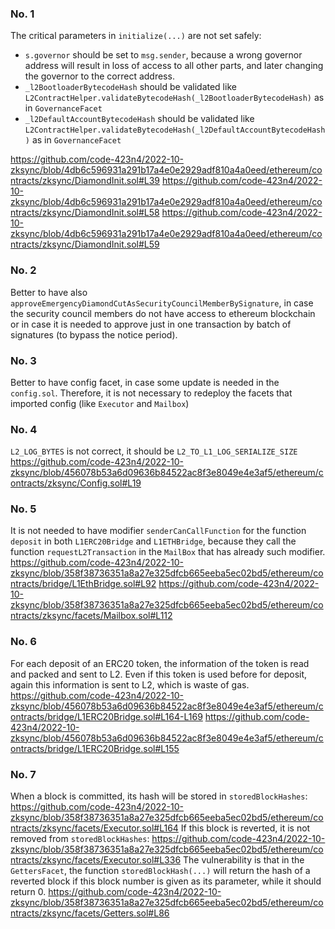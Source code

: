 ### No. 1
The critical parameters in `initialize(...)` are not set safely:

 - `s.governor` should be set to `msg.sender`, because a wrong governor address will result in loss of access to all other parts, and later changing the governor to the correct address.
 - `_l2BootloaderBytecodeHash` should be validated like `L2ContractHelper.validateBytecodeHash(_l2BootloaderBytecodeHash)` as in `GovernanceFacet`
 - `_l2DefaultAccountBytecodeHash` should be validated like `L2ContractHelper.validateBytecodeHash(_l2DefaultAccountBytecodeHash)` as in `GovernanceFacet`

https://github.com/code-423n4/2022-10-zksync/blob/4db6c596931a291b17a4e0e2929adf810a4a0eed/ethereum/contracts/zksync/DiamondInit.sol#L39
https://github.com/code-423n4/2022-10-zksync/blob/4db6c596931a291b17a4e0e2929adf810a4a0eed/ethereum/contracts/zksync/DiamondInit.sol#L58
https://github.com/code-423n4/2022-10-zksync/blob/4db6c596931a291b17a4e0e2929adf810a4a0eed/ethereum/contracts/zksync/DiamondInit.sol#L59

### No. 2
Better to have also `approveEmergencyDiamondCutAsSecurityCouncilMemberBySignature`, in case the security council members do not have access to ethereum blockchain or in case it is needed to approve just in one transaction by batch of signatures (to bypass the notice period).

### No. 3
Better to have config facet, in case some update is needed in the `config.sol`. Therefore, it is not necessary to redeploy the facets that imported config (like `Executor` and `Mailbox`)

### No. 4
`L2_LOG_BYTES` is not correct, it should be `L2_TO_L1_LOG_SERIALIZE_SIZE`
https://github.com/code-423n4/2022-10-zksync/blob/456078b53a6d09636b84522ac8f3e8049e4e3af5/ethereum/contracts/zksync/Config.sol#L19

### No. 5
It is not needed to have modifier `senderCanCallFunction` for the function `deposit` in both `L1ERC20Bridge` and `L1ETHBridge`, because they call the function `requestL2Transaction` in the `MailBox` that has already such modifier.
https://github.com/code-423n4/2022-10-zksync/blob/358f38736351a8a27e325dfcb665eeba5ec02bd5/ethereum/contracts/bridge/L1EthBridge.sol#L92
https://github.com/code-423n4/2022-10-zksync/blob/358f38736351a8a27e325dfcb665eeba5ec02bd5/ethereum/contracts/zksync/facets/Mailbox.sol#L112

### No. 6
For each deposit of an ERC20 token, the information of the token is read and packed and sent to L2. Even if this token is used before for deposit, again this information is sent to L2, which is waste of gas.
https://github.com/code-423n4/2022-10-zksync/blob/456078b53a6d09636b84522ac8f3e8049e4e3af5/ethereum/contracts/bridge/L1ERC20Bridge.sol#L164-L169
https://github.com/code-423n4/2022-10-zksync/blob/456078b53a6d09636b84522ac8f3e8049e4e3af5/ethereum/contracts/bridge/L1ERC20Bridge.sol#L155

### No. 7
When a block is committed, its hash will be stored in `storedBlockHashes`:
https://github.com/code-423n4/2022-10-zksync/blob/358f38736351a8a27e325dfcb665eeba5ec02bd5/ethereum/contracts/zksync/facets/Executor.sol#L164
If this block is reverted, it is not removed from `storedBlockHashes`:
https://github.com/code-423n4/2022-10-zksync/blob/358f38736351a8a27e325dfcb665eeba5ec02bd5/ethereum/contracts/zksync/facets/Executor.sol#L336
The vulnerability is that in the `GettersFacet`, the function `storedBlockHash(...)` will return the hash of a reverted block if this block number is given as its parameter, while it should return 0.
https://github.com/code-423n4/2022-10-zksync/blob/358f38736351a8a27e325dfcb665eeba5ec02bd5/ethereum/contracts/zksync/facets/Getters.sol#L86